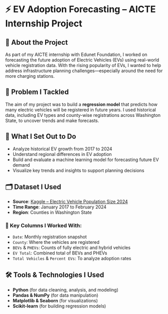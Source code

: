
# ⚡ EV Adoption Forecasting – AICTE Internship Project

## 📌 About the Project

As part of my AICTE internship with Edunet Foundation, I worked on forecasting the future adoption of Electric Vehicles (EVs) using real-world vehicle registration data. With the rising popularity of EVs, I wanted to help address infrastructure planning challenges—especially around the need for more charging stations.

## 🧠 Problem I Tackled

The aim of my project was to build a **regression model** that predicts how many electric vehicles will be registered in future years. I used historical data, including EV types and county-wise registrations across Washington State, to uncover trends and make forecasts.

## 🎯 What I Set Out to Do

* Analyze historical EV growth from 2017 to 2024
* Understand regional differences in EV adoption
* Build and evaluate a machine learning model for forecasting future EV demand
* Visualize key trends and insights to support planning decisions

## 🗂️ Dataset I Used

* **Source**: [Kaggle – Electric Vehicle Population Size 2024](https://www.kaggle.com/datasets/sahirmaharajj/electric-vehicle-population-size-2024/data)
* **Time Range**: January 2017 to February 2024
* **Region**: Counties in Washington State

### 🔑 Key Columns I Worked With:

* `Date`: Monthly registration snapshot
* `County`: Where the vehicles are registered
* `BEVs` & `PHEVs`: Counts of fully electric and hybrid vehicles
* `EV Total`: Combined total of BEVs and PHEVs
* `Total Vehicles` & `Percent EVs`: To analyze adoption rates

## 🛠️ Tools & Technologies I Used

* **Python** (for data cleaning, analysis, and modeling)
* **Pandas & NumPy** (for data manipulation)
* **Matplotlib & Seaborn** (for visualizations)
* **Scikit-learn** (for building regression models)



